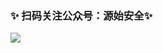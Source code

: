 ### ✨  扫码关注公众号：源始安全✨
![]([wx](https://mmbiz.qpic.cn/sz_mmbiz_jpg/wnjI3TWcLuryXibniaGuToQibaibGHxRkicaYZOU98PNFicA4SuZbBVf6XNvYAf0ibbuZY5yfH61GtiaPycjsxFk93niazw/640?wx_fmt=jpeg))
<!--
**FeigongSec/FeigongSec** is a ✨ _special_ ✨ repository because its `README.md` (this file) appears on your GitHub profile.

Here are some ideas to get you started:

- 🔭 I’m currently working on ...
- 🌱 I’m currently learning ...
- 👯 I’m looking to collaborate on ...
- 🤔 I’m looking for help with ...
- 💬 Ask me about ...
- 📫 How to reach me: ...
- 😄 Pronouns: ...
- ⚡ Fun fact: ...
-->
